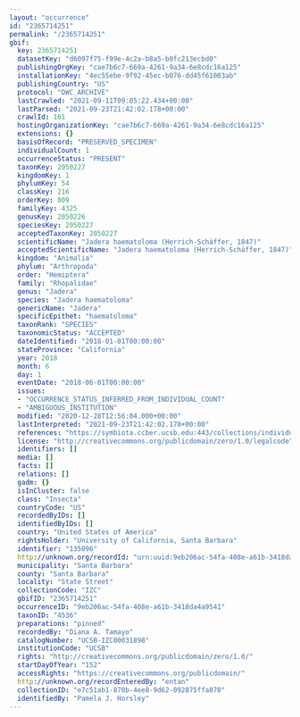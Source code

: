 ```yaml
---
layout: "occurrence"
id: "2365714251"
permalink: "/2365714251"
gbif:
  key: 2365714251
  datasetKey: "d6097f75-f99e-4c2a-b8a5-b0fc213ecbd0"
  publishingOrgKey: "cae7b6c7-669a-4261-9a34-6e8cdc16a125"
  installationKey: "4ec55ebe-9f92-45ec-b076-dd45f61003ab"
  publishingCountry: "US"
  protocol: "DWC_ARCHIVE"
  lastCrawled: "2021-09-11T09:05:22.434+00:00"
  lastParsed: "2021-09-23T21:42:02.178+00:00"
  crawlId: 161
  hostingOrganizationKey: "cae7b6c7-669a-4261-9a34-6e8cdc16a125"
  extensions: {}
  basisOfRecord: "PRESERVED_SPECIMEN"
  individualCount: 1
  occurrenceStatus: "PRESENT"
  taxonKey: 2050227
  kingdomKey: 1
  phylumKey: 54
  classKey: 216
  orderKey: 809
  familyKey: 4325
  genusKey: 2050226
  speciesKey: 2050227
  acceptedTaxonKey: 2050227
  scientificName: "Jadera haematoloma (Herrich-Schäffer, 1847)"
  acceptedScientificName: "Jadera haematoloma (Herrich-Schäffer, 1847)"
  kingdom: "Animalia"
  phylum: "Arthropoda"
  order: "Hemiptera"
  family: "Rhopalidae"
  genus: "Jadera"
  species: "Jadera haematoloma"
  genericName: "Jadera"
  specificEpithet: "haematoloma"
  taxonRank: "SPECIES"
  taxonomicStatus: "ACCEPTED"
  dateIdentified: "2018-01-01T00:00:00"
  stateProvince: "California"
  year: 2018
  month: 6
  day: 1
  eventDate: "2018-06-01T00:00:00"
  issues:
  - "OCCURRENCE_STATUS_INFERRED_FROM_INDIVIDUAL_COUNT"
  - "AMBIGUOUS_INSTITUTION"
  modified: "2020-12-28T12:56:04.000+00:00"
  lastInterpreted: "2021-09-23T21:42:02.178+00:00"
  references: "https://symbiota.ccber.ucsb.edu:443/collections/individual/index.php?occid=135096"
  license: "http://creativecommons.org/publicdomain/zero/1.0/legalcode"
  identifiers: []
  media: []
  facts: []
  relations: []
  gadm: {}
  isInCluster: false
  class: "Insecta"
  countryCode: "US"
  recordedByIDs: []
  identifiedByIDs: []
  country: "United States of America"
  rightsHolder: "University of California, Santa Barbara"
  identifier: "135096"
  http://unknown.org/recordId: "urn:uuid:9eb206ac-54fa-408e-a61b-3418da4a9541"
  municipality: "Santa Barbara"
  county: "Santa Barbara"
  locality: "State Street"
  collectionCode: "IZC"
  gbifID: "2365714251"
  occurrenceID: "9eb206ac-54fa-408e-a61b-3418da4a9541"
  taxonID: "4536"
  preparations: "pinned"
  recordedBy: "Diana A. Tamayo"
  catalogNumber: "UCSB-IZC00031898"
  institutionCode: "UCSB"
  rights: "http://creativecommons.org/publicdomain/zero/1.0/"
  startDayOfYear: "152"
  accessRights: "https://creativecommons.org/publicdomain/"
  http://unknown.org/recordEnteredBy: "entan"
  collectionID: "e7c51ab1-870b-4ee8-9d62-092875ffa870"
  identifiedBy: "Pamela J. Horsley"
---
```

